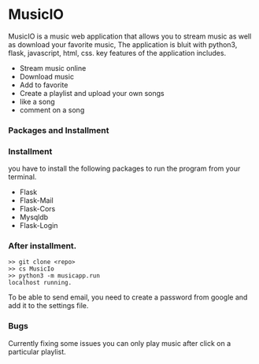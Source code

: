 # MusicIO

MusicIO is a music web application that allows you to stream music as well as download your favorite music,
The application is bluit with python3, flask, javascript, html, css.
key features of the application includes.

- Stream music online
- Download music
- Add to favorite
- Create a playlist and upload your own songs
- like a song
- comment on a song

### Packages and Installment

### Installment

you have to install the following packages to run the program from your terminal.

- Flask
- Flask-Mail
- Flask-Cors
- Mysqldb
- Flask-Login

### After installment.

```
>> git clone <repo>
>> cs MusicIo
>> python3 -m musicapp.run
localhost running.
```

To be able to send email, you need to create a password from google and add it to the settings file.
### Bugs

Currently fixing some issues
you can only play music after click on a particular playlist.
